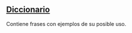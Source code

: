 ## [Diccionario](https://la-lojban.github.io/uncll/romoi/xhtml_section_chunks/go01.html)

Contiene frases con ejemplos de su posible uso.